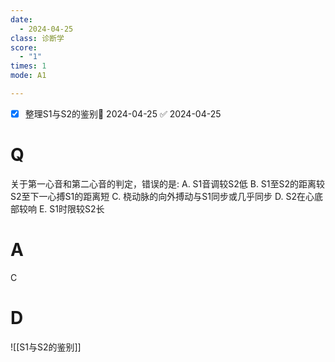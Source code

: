 ```yaml
---
date:
  - 2024-04-25
class: 诊断学
score:
  - "1"
times: 1
mode: A1

--- 
```

- [x] 整理S1与S2的鉴别📅 2024-04-25 ✅ 2024-04-25


# Q
关于第一心音和第二心音的判定，错误的是:
A. S1音调较S2低
B. S1至S2的距离较S2至下一心搏S1的距离短
C. 桡动脉的向外搏动与S1同步或几乎同步
D. S2在心底部较响
E. S1时限较S2长

# A

C



# D
![[S1与S2的鉴别]]
